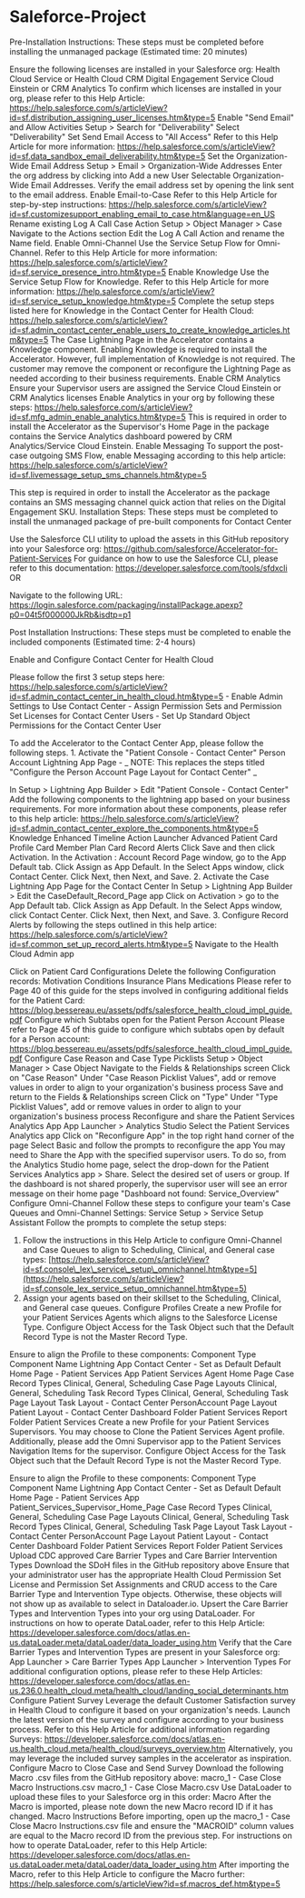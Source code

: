 # Saleforce-Project

Pre-Installation Instructions:
These steps must be completed before installing the unmanaged package (Estimated time: 20 minutes)

Ensure the following licenses are installed in your Salesforce org:
Health Cloud Service or Health Cloud CRM
Digital Engagement
Service Cloud Einstein or CRM Analytics
To confirm which licenses are installed in your org, please refer to this Help Article: https://help.salesforce.com/s/articleView?id=sf.distribution_assigning_user_licenses.htm&type=5
Enable "Send Email" and Allow Activities
Setup > Search for "Deliverability"
Select "Deliverability"
Set Send Email Access to "All Access"
Refer to this Help Article for more information: https://help.salesforce.com/s/articleView?id=sf.data_sandbox_email_deliverability.htm&type=5
Set the Organization-Wide Email Address
Setup > Email > Organization-Wide Addresses
Enter the org address by clicking into Add a new User Selectable Organization-Wide Email Addresses.
Verify the email address set by opening the link sent to the email address.
Enable Email-to-Case
Refer to this Help Article for step-by-step instructions: https://help.salesforce.com/s/articleView?id=sf.customizesupport_enabling_email_to_case.htm&language=en_US
Rename existing Log A Call Case Action
Setup > Object Manager > Case
Navigate to the Actions section
Edit the Log A Call Action and rename the Name field.
Enable Omni-Channel
Use the Service Setup Flow for Omni-Channel. Refer to this Help Article for more information: https://help.salesforce.com/s/articleView?id=sf.service_presence_intro.htm&type=5
Enable Knowledge
Use the Service Setup Flow for Knowledge. Refer to this Help Article for more information: https://help.salesforce.com/s/articleView?id=sf.service_setup_knowledge.htm&type=5
Complete the setup steps listed here for Knowledge in the Contact Center for Health Cloud: https://help.salesforce.com/s/articleView?id=sf.admin_contact_center_enable_users_to_create_knowledge_articles.htm&type=5
The Case Lightning Page in the Accelerator contains a Knowledge component. Enabling Knowledge is required to install the Accelerator. However, full implementation of Knowledge is not required. The customer may remove the component or reconfigure the Lightning Page as needed according to their business requirements.
Enable CRM Analytics
Ensure your Supervisor users are assigned the Service Cloud Einstein or CRM Analytics licenses
Enable Analytics in your org by following these steps: https://help.salesforce.com/s/articleView?id=sf.mfg_admin_enable_analytics.htm&type=5
This is required in order to install the Accelerator as the Supervisor's Home Page in the package contains the Service Analytics dashboard powered by CRM Analytics/Service Cloud Einstein.
Enable Messaging
To support the post-case outgoing SMS Flow, enable Messaging according to this help article: https://help.salesforce.com/s/articleView?id=sf.livemessage_setup_sms_channels.htm&type=5

This step is required in order to install the Accelerator as the package contains an SMS messaging channel quick action that relies on the Digital Engagement SKU.
Installation Steps:
These steps must be completed to install the unmanaged package of pre-built components for Contact Center

Use the Salesforce CLI utility to upload the assets in this GitHub repository into your Salesforce org: https://github.com/salesforce/Accelerator-for-Patient-Services
For guidance on how to use the Salesforce CLI, please refer to this documentation: https://developer.salesforce.com/tools/sfdxcli
OR

Navigate to the following URL: https://login.salesforce.com/packaging/installPackage.apexp?p0=04t5f000000JkRb&isdtp=p1

Post Installation Instructions:
These steps must be completed to enable the included components (Estimated time: 2-4 hours)

Enable and Configure Contact Center for Health Cloud

Please follow the first 3 setup steps here: https://help.salesforce.com/s/articleView?id=sf.admin_contact_center_in_health_cloud.htm&type=5 - Enable Admin Settings to Use Contact Center - Assign Permission Sets and Permission Set Licenses for Contact Center Users - Set Up Standard Object Permissions for the Contact Center User

To add the Accelerator to the Contact Center App, please follow the following steps. 1. Activate the "Patient Console - Contact Center" Person Account Lightning App Page - _ NOTE: This replaces the steps titled "Configure the Person Account Page Layout for Contact Center" _

In Setup > Lightning App Builder > Edit "Patient Console - Contact Center"
Add the following components to the lightning app based on your business requirements. For more information about these components, please refer to this help article: https://help.salesforce.com/s/articleView?id=sf.admin_contact_center_explore_the_components.htm&type=5
Knowledge
Enhanced Timeline
Action Launcher
Advanced Patient Card
Profile Card
Member Plan Card
Record Alerts
Click Save and then click Activation.
In the Activation : Account Record Page window, go to the App Default tab.
Click Assign as App Default.
In the Select Apps window, click Contact Center.
Click Next, then Next, and Save. 2. Activate the Case Lightning App Page for the Contact Center
In Setup > Lightning App Builder > Edit the CaseDefault_Record_Page app
Click on Activation > go to the App Default tab.
Click Assign as App Default.
In the Select Apps window, click Contact Center.
Click Next, then Next, and Save. 3. Configure Record Alerts by following the steps outlined in this help artice: https://help.salesforce.com/s/articleView?id=sf.common_set_up_record_alerts.htm&type=5
Navigate to the Health Cloud Admin app

Click on Patient Card Configurations
Delete the following Configuration records:
Motivation
Conditions
Insurance Plans
Medications
Please refer to Page 40 of this guide for the steps involved in configuring additional fields for the Patient Card: https://blog.bessereau.eu/assets/pdfs/salesforce_health_cloud_impl_guide.pdf
Configure which Subtabs open for the Patient Person Account
Please refer to Page 45 of this guide to configure which subtabs open by default for a Person account: https://blog.bessereau.eu/assets/pdfs/salesforce_health_cloud_impl_guide.pdf
Configure Case Reason and Case Type Picklists
Setup > Object Manager > Case Object
Navigate to the Fields & Relationships screen
Click on "Case Reason"
Under "Case Reason Picklist Values", add or remove values in order to align to your organization's business process
Save and return to the Fields & Relationships screen
Click on "Type"
Under "Type Picklist Values", add or remove values in order to align to your organization's business process
Reconfigure and share the Patient Services Analytics App
App Launcher > Analytics Studio
Select the Patient Services Analytics app
Click on "Reconfigure App" in the top right hand corner of the page
Select Basic and follow the prompts to reconfigure the app
You may need to Share the App with the specified supervisor users.
To do so, from the Analytics Studio home page, select the drop-down for the Patient Services Analytics app > Share.
Select the desired set of users or group.
If the dashboard is not shared properly, the supervisor user will see an error message on their home page "Dashboard not found: Service_Overview"
Configure Omni-Channel
Follow these steps to configure your team's Case Queues and Omni-Channel Settings:
Service Setup > Service Setup Assistant
Follow the prompts to complete the setup steps:


1. Follow the instructions in this Help Article to configure Omni-Channel and Case Queues to align to Scheduling, Clinical, and General case types: [https://help.salesforce.com/s/articleView?id=sf.console\_lex\_service\_setup\_omnichannel.htm&type=5](https://help.salesforce.com/s/articleView?id=sf.console_lex_service_setup_omnichannel.htm&type=5)
2. Assign your agents based on their skillset to the Scheduling, Clinical, and General case queues.
Configure Profiles
Create a new Profile for your Patient Services Agents which aligns to the Salesforce License Type.
Configure Object Access for the Task Object such that the Default Record Type is not the Master Record Type.


Ensure to align the Profile to these components:
Component Type	Component Name
Lightning App	Contact Center - Set as Default
Default Home Page - Patient Services App	Patient Services Agent Home Page
Case Record Types	Clinical, General, Scheduling
Case Page Layouts	Clinical, General, Scheduling
Task Record Types	Clinical, General, Scheduling
Task Page Layout	Task Layout - Contact Center
PersonAccount Page Layout	Patient Layout - Contact Center
Dashboard Folder	Patient Services
Report Folder	Patient Services
Create a new Profile for your Patient Services Supervisors. You may choose to Clone the Patient Services Agent profile. Additionally, please add the Omni Supervisor app to the Patient Services Navigation Items for the supervisor.
Configure Object Access for the Task Object such that the Default Record Type is not the Master Record Type.


Ensure to align the Profile to these components:
Component Type	Component Name
Lightning App	Contact Center - Set as Default
Default Home Page - Patient Services App	Patient_Services_Supervisor_Home_Page
Case Record Types	Clinical, General, Scheduling
Case Page Layouts	Clinical, General, Scheduling
Task Record Types	Clinical, General, Scheduling
Task Page Layout	Task Layout - Contact Center
PersonAccount Page Layout	Patient Layout - Contact Center
Dashboard Folder	Patient Services
Report Folder	Patient Services
Upload CDC approved Care Barrier Types and Care Barrier Intervention Types
Download the SDoH files in the GitHub repository above
Ensure that your administrator user has the appropriate Health Cloud Permission Set License and Permission Set Assignments and CRUD access to the Care Barrier Type and Intervention Type objects. Otherwise, these objects will not show up as available to select in Dataloader.io.
Upsert the Care Barrier Types and Intervention Types into your org using DataLoader.
For instructions on how to operate DataLoader, refer to this Help Article: https://developer.salesforce.com/docs/atlas.en-us.dataLoader.meta/dataLoader/data_loader_using.htm
Verify that the Care Barrier Types and Intervention Types are present in your Salesforce org:
App Launcher > Care Barrier Types
App Launcher > Intervention Types
For additional configuration options, please refer to these Help Articles:
https://developer.salesforce.com/docs/atlas.en-us.236.0.health_cloud.meta/health_cloud/landing_social_determinants.htm
Configure Patient Survey
Leverage the default Customer Satisfaction survey in Health Cloud to configure it based on your organization's needs.
Launch the latest version of the survey and configure according to your business process.
Refer to this Help Article for additional information regarding Surveys: https://developer.salesforce.com/docs/atlas.en-us.health_cloud.meta/health_cloud/surveys_overview.htm
Alternatively, you may leverage the included survey samples in the accelerator as inspiration.
Configure Macro to Close Case and Send Survey
Download the following Macro .csv files from the GitHub repository above:
macro_1 - Case Close Macro Instructions.csv
macro_1 - Case Close Macro.csv
Use DataLoader to upload these files to your Salesforce org in this order:
Macro
After the Macro is imported, please note down the new Macro record ID if it has changed.
Macro Instructions
Before importing, open up the macro_1 - Case Close Macro Instructions.csv file and ensure the "MACROID" column values are equal to the Macro record ID from the previous step.
For instructions on how to operate DataLoader, refer to this Help Article: https://developer.salesforce.com/docs/atlas.en-us.dataLoader.meta/dataLoader/data_loader_using.htm
After importing the Macro, refer to this Help Article to configure the Macro further: https://help.salesforce.com/s/articleView?id=sf.macros_def.htm&type=5
